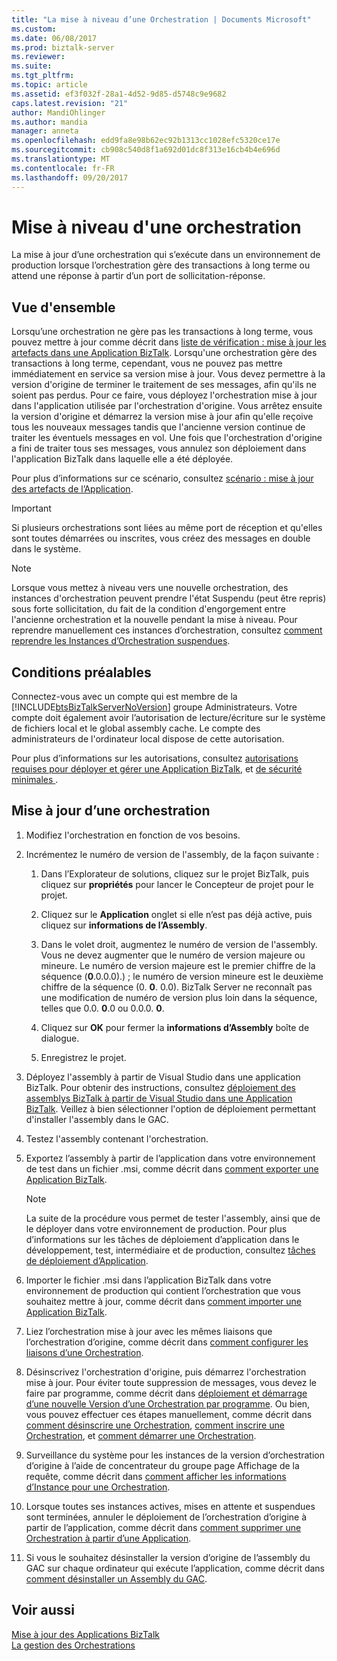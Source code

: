 ```yaml
---
title: "La mise à niveau d’une Orchestration | Documents Microsoft"
ms.custom: 
ms.date: 06/08/2017
ms.prod: biztalk-server
ms.reviewer: 
ms.suite: 
ms.tgt_pltfrm: 
ms.topic: article
ms.assetid: ef3f032f-28a1-4d52-9d85-d5748c9e9682
caps.latest.revision: "21"
author: MandiOhlinger
ms.author: mandia
manager: anneta
ms.openlocfilehash: edd9fa8e98b62ec92b1313cc1028efc5320ce17e
ms.sourcegitcommit: cb908c540d8f1a692d01dc8f313e16cb4b4e696d
ms.translationtype: MT
ms.contentlocale: fr-FR
ms.lasthandoff: 09/20/2017
---
```

# <a name="how-to-upgrade-an-orchestration"></a>Mise à niveau d'une orchestration
La mise à jour d’une orchestration qui s’exécute dans un environnement de production lorsque l’orchestration gère des transactions à long terme ou attend une réponse à partir d’un port de sollicitation-réponse.

## <a name="overview"></a>Vue d'ensemble
 Lorsqu’une orchestration ne gère pas les transactions à long terme, vous pouvez mettre à jour comme décrit dans [liste de vérification : mise à jour les artefacts dans une Application BizTalk](../core/checklist-update-the-artifacts-in-a-biztalk-application.md). Lorsqu'une orchestration gère des transactions à long terme, cependant, vous ne pouvez pas mettre immédiatement en service sa version mise à jour. Vous devez permettre à la version d'origine de terminer le traitement de ses messages, afin qu'ils ne soient pas perdus. Pour ce faire, vous déployez l'orchestration mise à jour dans l'application utilisée par l'orchestration d'origine. Vous arrêtez ensuite la version d'origine et démarrez la version mise à jour afin qu'elle reçoive tous les nouveaux messages tandis que l'ancienne version continue de traiter les éventuels messages en vol. Une fois que l'orchestration d'origine a fini de traiter tous ses messages, vous annulez son déploiement dans l'application BizTalk dans laquelle elle a été déployée.  
  
 Pour plus d’informations sur ce scénario, consultez [scénario : mise à jour des artefacts de l’Application](../core/scenario-updating-application-artifacts.md).  
  
> [!IMPORTANT]
>  Si plusieurs orchestrations sont liées au même port de réception et qu'elles sont toutes démarrées ou inscrites, vous créez des messages en double dans le système.  
  
> [!NOTE]
>  Lorsque vous mettez à niveau vers une nouvelle orchestration, des instances d'orchestration peuvent prendre l'état Suspendu (peut être repris) sous forte sollicitation, du fait de la condition d'engorgement entre l'ancienne orchestration et la nouvelle pendant la mise à niveau. Pour reprendre manuellement ces instances d’orchestration, consultez [comment reprendre les Instances d’Orchestration suspendues](../core/how-to-resume-suspended-orchestration-instances.md).

## <a name="prerequisites"></a>Conditions préalables  
Connectez-vous avec un compte qui est membre de la [!INCLUDE[btsBizTalkServerNoVersion](../includes/btsbiztalkservernoversion-md.md)] groupe Administrateurs. Votre compte doit également avoir l’autorisation de lecture/écriture sur le système de fichiers local et le global assembly cache. Le compte des administrateurs de l'ordinateur local dispose de cette autorisation.  

Pour plus d’informations sur les autorisations, consultez [autorisations requises pour déployer et gérer une Application BizTalk](../core/permissions-required-for-deploying-and-managing-a-biztalk-application.md), et [de sécurité minimales ](https://social.technet.microsoft.com/wiki/contents/articles/24590.minimum-security-rights-for-biztalk-server-2006-to-2016.aspx). 
 
## <a name="update-an-orchestration"></a>Mise à jour d’une orchestration  
  
1.  Modifiez l'orchestration en fonction de vos besoins.  
  
2.  Incrémentez le numéro de version de l'assembly, de la façon suivante :  
  
    1.  Dans l’Explorateur de solutions, cliquez sur le projet BizTalk, puis cliquez sur **propriétés** pour lancer le Concepteur de projet pour le projet.  
  
    2.  Cliquez sur le **Application** onglet si elle n’est pas déjà active, puis cliquez sur **informations de l’Assembly**.  
  
    3.  Dans le volet droit, augmentez le numéro de version de l'assembly. Vous ne devez augmenter que le numéro de version majeure ou mineure. Le numéro de version majeure est le premier chiffre de la séquence (**0**.0.0.0).) ; le numéro de version mineure est le deuxième chiffre de la séquence (0. **0**. 0.0). BizTalk Server ne reconnaît pas une modification de numéro de version plus loin dans la séquence, telles que 0.0. **0**.0 ou 0.0.0. **0**.  
  
    4.  Cliquez sur **OK** pour fermer la **informations d’Assembly** boîte de dialogue.  
  
    5.  Enregistrez le projet.  
  
3.  Déployez l'assembly à partir de Visual Studio dans une application BizTalk. Pour obtenir des instructions, consultez [déploiement des assemblys BizTalk à partir de Visual Studio dans une Application BizTalk](../core/deploying-biztalk-assemblies-from-visual-studio-into-a-biztalk-application.md). Veillez à bien sélectionner l'option de déploiement permettant d'installer l'assembly dans le GAC.  
  
4.  Testez l'assembly contenant l'orchestration.  
  
5.  Exportez l’assembly à partir de l’application dans votre environnement de test dans un fichier .msi, comme décrit dans [comment exporter une Application BizTalk](../core/how-to-export-a-biztalk-application.md).  
  
    > [!NOTE]
    >  La suite de la procédure vous permet de tester l'assembly, ainsi que de le déployer dans votre environnement de production. Pour plus d’informations sur les tâches de déploiement d’application dans le développement, test, intermédiaire et de production, consultez [tâches de déploiement d’Application](../core/application-deployment-tasks.md).  
  
6.  Importer le fichier .msi dans l’application BizTalk dans votre environnement de production qui contient l’orchestration que vous souhaitez mettre à jour, comme décrit dans [comment importer une Application BizTalk](../core/how-to-import-a-biztalk-application.md).  
  
7.  Liez l’orchestration mise à jour avec les mêmes liaisons que l’orchestration d’origine, comme décrit dans [comment configurer les liaisons d’une Orchestration](../core/how-to-configure-bindings-for-an-orchestration.md).  
  
8.  Désinscrivez l'orchestration d'origine, puis démarrez l'orchestration mise à jour. Pour éviter toute suppression de messages, vous devez le faire par programme, comme décrit dans [déploiement et démarrage d’une nouvelle Version d’une Orchestration par programme](../core/deploying-and-starting-a-new-version-of-an-orchestration-programmatically.md). Ou bien, vous pouvez effectuer ces étapes manuellement, comme décrit dans [comment désinscrire une Orchestration](../core/how-to-unenlist-an-orchestration.md), [comment inscrire une Orchestration](../core/how-to-enlist-an-orchestration.md), et [comment démarrer une Orchestration](../core/how-to-start-an-orchestration.md).  
  
9. Surveillance du système pour les instances de la version d’orchestration d’origine à l’aide de concentrateur du groupe page Affichage de la requête, comme décrit dans [comment afficher les informations d’Instance pour une Orchestration](../core/how-to-view-instance-information-for-an-orchestration.md).  
  
10. Lorsque toutes ses instances actives, mises en attente et suspendues sont terminées, annuler le déploiement de l’orchestration d’origine à partir de l’application, comme décrit dans [comment supprimer une Orchestration à partir d’une Application](../core/how-to-remove-an-orchestration-from-an-application.md).  
  
11. Si vous le souhaitez désinstaller la version d’origine de l’assembly du GAC sur chaque ordinateur qui exécute l’application, comme décrit dans [comment désinstaller un Assembly du GAC](http://msdn.microsoft.com/library/464706a8-f902-4d05-a724-19169facd2b4).  
  
## <a name="see-also"></a>Voir aussi  
 [Mise à jour des Applications BizTalk](../core/updating-biztalk-applications.md)   
 [La gestion des Orchestrations](../core/managing-orchestrations.md)